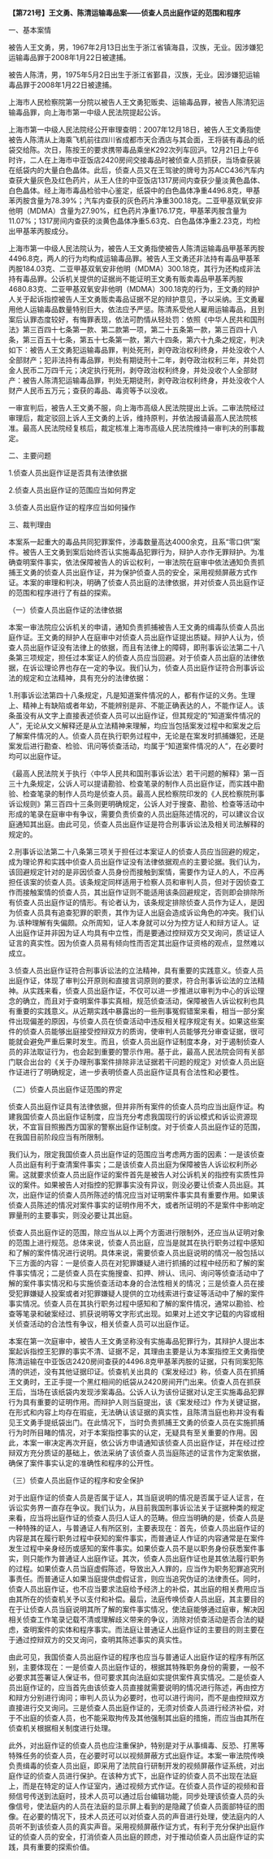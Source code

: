 **【第721号】王文勇、陈清运输毒品案——侦查人员出庭作证的范围和程序**

一、基本案情

被告人王文勇，男，1967年2月13日出生于浙江省镇海县，汉族，无业。因涉嫌犯运输毒品罪于2008年1月22日被逮捕。

被告人陈清，男，1975年5月2日出生于浙江省鄞县，汉族，无业。因涉嫌犯运输毒品罪于2008年1月22日被逮捕。

上海市人民检察院第一分院以被告人王文勇犯贩卖、运输毒品罪，被告人陈清犯运输毒品罪，向上海市第一中级人民法院提起公诉。

上海市第一中级人民法院经公开审理查明：2007年12月18日，被告人王文勇指使被告人陈清从上海乘飞机前往四川省成都市天合酒店与其会面，王将装有毒品的纸袋交给陈。次日，陈按王的要求携带毒品乘坐K292次列车回沪。12月21日上午6时许，二人在上海市中亚饭店2420房间交接毒品时被侦查人员抓获，当场查获装在纸袋内的大量白色晶体。此后，侦查人员又在王驾驶的牌号为苏ACC436汽车内查获大量灰色及红色药片，从王人住的中亚饭店1317房间内查获少量淡黄色晶体、白色晶体。经上海市毒品检验中心鉴定，纸袋中的白色晶体净重4496.8克，甲基苯丙胺含量为78.39%；汽车内查获的灰色药片净重300.18克。二亚甲基双氧安非他明（MDMA）含量为27.90%，红色药片净重176.17克，甲基苯丙胺含量为11.07%；1317房间内查获的淡黄色晶体净重5.63克、白色晶体净重2.23克，均检出甲基苯丙胺成分。

上海市第一中级人民法院认为，被告人王文勇指使被告人陈清运输毒品甲基苯丙胺4496.8克，两人的行为均构成运输毒品罪。被告人王文勇还非法持有毒品甲基苯丙胺184.03克、二亚甲基双氧安非他明（MDMA）300.18克，其行为还构成非法持有毒品罪。公诉机关提供的证据尚不能证明王文勇有贩卖毒品甲基苯丙胺4680.83克、二亚甲基双氧安非他明（MDMA）300.18克的行为，王文勇的辩护人关于起诉指控被告人王文勇贩卖毒品证据不足的辩护意见，予以采纳。王文勇雇用他人运输毒品数量特别巨大，依法应予严惩。陈清系受他人雇用运输毒品，且到案后认罪态度较好，有悔罪表现，依法可酌情从轻处罚：依照《中华人民共和国刑法》第三百四十七条第一款、第二款第一项，第二十五条第一款，第三百四十八条，第三百五十七条，第五十七条第一款，第六十四条，第六十九条之规定，判决如下：被告人王文勇犯运输毒品罪，判处死刑，剥夺政治权利终身，并处没收个人全部财产；犯非法持有毒品罪，判处有期徒刑十二年，剥夺政治权利三年，并处罚金人民币二万四千元；决定执行死刑，剥夺政治权利终身，并处没收个人全部财产：被告人陈清犯运输毒品罪，判处无期徒刑，剥夺政治权利终身，并处没收个人财产人民币五万元；查获的毒品、毒资等予以没收。

一审宣判后，被告人王文勇不服，向上海市高级人民法院提出上诉。二审法院经过审理后，裁定驳回上诉人王文勇的上诉，维持原判，并依法报请最高人民法院核准。最高人民法院经复核后，裁定核准上海市高级人民法院维持一审判决的刑事裁定。

二、主要问题

1.侦查人员出庭作证是否具有法律依据

2.侦查人员出庭作证的范围应当如何界定

3.侦查人员出庭作证的程序应当如何操作

三、裁判理由

本案系一起重大的毒品共同犯罪案件，涉毒数量高达4000余克，且系“零口供”案件。被告人王文勇到案后始终否认实施毒品犯罪行为，辩护人亦作无罪辩护。为准确查明案件事实，依法保障被告人的诉讼权利，一审法院在庭审中依法通知负责抓捕王文勇的侦查人员出庭作证，并为保护侦查人员的安全，采用视频屏蔽方式作证。本案的审理和判决，明确了侦查人员出庭的法律依据，并对侦查人员出庭作证的范围和程序进行了有益的探索。

（一）侦查人员出庭作证的法律依据

本案一审法院应公诉机关的申请，通知负责抓捕被告人王文勇的缉毒队侦查人员出庭作证。王文勇的辩护人在庭审中对侦查人员出庭作证提出质疑。辩护人认为，侦查人员出庭作证没有法律上的依据，而且有法律上的障碍，即刑事诉讼法第二十八条第三项规定，担任过本案证人的侦查人员应当回避。对于侦查人员出庭的法律依据，在诉讼理论界也存在一定的争议。我们认为，侦查人员出庭作证符合刑事诉讼法的规定和立法精神，具有充分的法律依据：

1.刑事诉讼法第四十八条规定，凡是知道案件情况的人，都有作证的义务。生理上、精神上有缺陷或者年幼，不能辨别是非、不能正确表达的人，不能作证人。该条虽没有从文字上直接表述侦查人员可以出庭作证，但其规定的“知道案件情况的人”，无论从文义解释还是从立法精神来理解，均应当包括案发过程中和案发之后了解案件情况的人。侦查人员在执行职务过程中，无论是在案发时抓捕嫌犯，还是案发后进行勘查、检验、讯问等侦查活动，均属于“知道案件情况的人”，在必要时均可以出庭作证。

《最高人民法院关于执行〈中华人民共和国刑事诉讼法〉若干问题的解释》第一百三十九条规定，公诉人可以提请勘验、检查笔录的制作人员出庭作证，而实践中勘验、检查笔录的制作人员均是侦查人员。最高人民检察院印发的《人民检察院刑事诉讼规则》第三百四十三条则更明确规定，公诉人对于搜查、勘验、检查等活动中形成的笔录在庭审中有争议，需要负责侦查的人员出庭陈述情况的，可以建议合议庭通知其出庭。由此可见，侦查人员出庭作证是符合刑事诉讼法及相关司法解释的规定的。

2.刑事诉讼法第二十八条第三项关于担任过本案证人的侦查人员应当回避的规定，成为理论界和实践中侦查人员出庭作证没有法律依据观点的主要论据。我们认为，该回避规定针对的是非因侦查人员身份而接触到案情，需要作为证人的人，不应再担任该案的侦查人员。该条规定同样适用于检察人员和审判人员，但对于因侦查工作而接触案情的侦查人员，其出庭作证则不能适用该条回避规定，否则即会排除所有侦查人员出庭作证的情形。有论者认为，该条规定排除侦查人员作为证人，是因为侦查人员具有追查犯罪的职责，其作为证人出庭会造成诉讼角色的冲突。我们认为.该种理解有失偏颇。众所周知，证人本身就可以分为控方证人和辩方证人。证人出庭作证并非因为证人均具有中立性，而是要通过控辩双方交叉询问，质证证人证言的真实性。因为侦查人员易有倾向性而否定其出庭作证资格的观点，显然难以成立。

3.侦查人员出庭作证符合刑事诉讼法的立法精神，具有重要的实践意义。侦查人员出庭作证，体现了审判公开原则和直接言词原则的要求，符合刑事诉讼法的立法精神。从实践来看，侦查人员出庭作证，不仅可以进一步推进以审判为中心的诉讼理念的确立，而且对于查明案件事实真相，规范侦查活动，保障被告人诉讼权利也具有重要的实践意义。从近期实践中暴露出的一些刑事冤假错案来看，相当一部分案件出现偏差的原因，与侦查人员在侦查活动中违反相关程序规定有关。如果这些案件的侦查人员能够出庭接受控辩双方的质询，使审判人员能够充分审查证据，很可能就会避免严重后果时发生。而且，侦查人员出庭作证制度本身，对于遏制侦查人员的非法取证行为，也会起到重要的警示作用。基于此，最高人民法院会同有关部门联合出台的《关于办理刑事案件排除非法证据若干问题的规定》对侦查人员出庭作证进行了明确规定，进一步表明侦查人员出庭作证具有合法性和必要性。

（二）侦查人员出庭作证范围的界定

侦查人员出庭作证具有法律依据，但并非所有案件的侦查人员均应当出庭作证。构建我国侦查人员出庭作证制度，应当充分考虑我国现行的诉讼模式和诉讼资源现状，不宜盲目照搬西方国家的警察出庭作证制度。对于侦查人员出庭作证的范围，在我国目前阶段应当有所限制。

我们认为，限定我国侦查人员出庭作证的范围应当考虑两方面的因素：一是该侦查人员出庭有利于查清案件事实；二是该侦查人员出庭为保障被告人诉讼权利所必需。这就要求侦查人员出庭作证的案件首先是被告人对公诉机关的指控有实质性异议的案件。如果被告人对指控的犯罪事实没有异议，则没必要让侦查人员出庭。其次，出庭作证的侦查人员所陈述的情况应当对证明案件事实具有重要作用。如果该侦查人员陈述的情况对案件事实的证明作用不大，或者所证明的不是案件中影响定罪量刑的主要事实，则没必要让其出庭。

侦查人员出庭作证的范围，除应当从以上两个方面进行限制外，还应当从证明对象的范围上进行规范。总体来说，侦查人员出庭，应当是就其在执行职务过程中感知和了解的案件情况进行说明。具体来说，需要侦查人员出庭说明的情况一般包括以下三方面的内容：一是侦查人员在对犯罪嫌疑人进行抓捕的过程中经历和了解的案件事实情况；二是侦查人员在实施搜查、扣押、辨认、讯问、询问等侦查活动中了解的案件事实情况和与实施侦查活动本身的合法性相关的情况；三是侦查人员在接受犯罪嫌疑人投案或者对犯罪嫌疑人提供的立功线索进行查证等活动中了解的案件事实情况。侦查人员在其执行职务过程中感知和了解的案件情况，通常以勘验、检查等笔录和破案经过、抓获说明等文字形式出现。如果对上述文字记载的内容或相关侦查活动的合法性有争议，相关侦查人员可以出庭作证。

本案在第一次庭审中，被告人王文勇坚称没有实施毒品犯罪行为，其辩护人提出本案起诉指控王犯罪的事实不清、证据不足，其理由主要是认为本案指控王文勇指使陈清运输在中亚饭店2420房间查获的4496.8克甲基苯丙胺的证据，只有同案犯陈清的供述，没有其他证据印证。侦查机关出具的《案发经过》称，侦查人员在抓捕王文勇时，王正手提一个黑红相间的纸袋从2420房间开门出来。侦查人员在抓获王后，当场在该纸袋内发现涉案毒品。公诉人认为该份证据对认定王实施毒品犯罪行为具有重要的证明作用。而辩护人则当庭提出，该《案发经过》作为关键证据，在形式和内容上均存在瑕疵，无法确认该证据的真实性，且陈清当庭也称并没有看见王文勇手提纸袋出门。在此情况下，当时负责抓捕王文勇的侦查人员在实施抓捕行为时所目睹的情况，对于本案指控事实的认定，无疑具有至关重要的作用。因此，本案一审决定再次开庭，依公诉方申请通知该侦查人员出庭作证，并在经过控辩双方充分质证的基础上，依法采纳了该侦查人员当庭陈述的证言作为定案依据，确保了案件事实认定的准确性和程序的公开性。

（三）侦查人员出庭作证的程序和安全保护

对于出庭作证的侦查人员是否属于证人，其当庭说明的情况是否属于证人证言，在诉讼实务界一直存在争议。我们认为，从目前我国刑事诉讼法关于证据种类的规定来看，应当将出庭作证的侦查人员归人证人的范畴。但应当明确的是，侦查人员是一种特殊的证人，与普通证人有所区别，主要表现在：首先，侦查人员出庭作证的内容是其在履行职务过程中获知的案件事实，而普通证人作证的内容通常是在案件发生过程中亲身经历或感知的案件事实。如果侦查人员不是以职务身份获悉案件事实，则只能作为普通证人出庭作证。其次，侦查人员出庭作证也是其依法履行职务的过程。如果侦查人员当庭虚假陈述，导致出入人罪的，应当作为职务犯罪追究刑事责任。而普通证人如果当庭提供虚假证言，则应当追究伪证的法律责任。同时，侦查人员出庭作证，也不应当要求法庭给予经济上的补偿，其出庭的相关费用应当由其所在的侦查机关予以支付和补偿。最后，法庭传唤侦查人员出庭，其主要目的在于让侦查人员当庭说明其所了解的案件事实情况，使法庭能够通过庭审，解决因相关侦查工作笔录记载不清或理解歧义带来的争议，消除对侦查活动是否合法的疑虑，查明案件的实体和程序事实。而法庭让普通证人出庭作证的主要目的则主要在于通过控辩双方的交叉询问，查明其陈述事实的真实性。

由此可见，我国侦查人员出庭作证的程序也应当与普通证人出庭作证的程序有所区别，主要体现在：一是侦查人员出庭作证的，根据其特殊职务身份的需要，一般不必要求其签署证人保证书，但可要求其向法庭如实提供案件真实情况。二是侦查人员出庭作证的，应当首先由该侦查人员直接就需要说明的情况进行陈述，再由控方和辩方分别进行询问；审判人员认为必要时，也可以进行询问，而不是由控辩双方直接进行交叉询问。三是侦查人员出庭作证的，无须对侦查人员进行经济补偿，对于不出庭的侦查人员，也不能采取拘传及其他强制其出庭的措施，而应当由其所在侦查机关根据相关制度进行处理。

此外，对出庭作证的侦查人员也应注重保护，特别是对于从事缉毒、反恐、打黑等特殊任务的侦查人员，在必要时可以以视频屏蔽方式出庭作证。本案一审法院传唤负责缉毒的侦查人员出庭，即采用了法院自行研制开发的视频屏蔽作证系统，对出庭作证的侦查人员进行保护。在该种方式下，出庭作证的侦查人员不出现在法庭上，而是在特定的证人作证室内，通过视频方式作证。在侦查人员作证的视频和音频信号传送到法庭时，技术人员可以通过后台编辑功能，同步处理该侦查人员的头像信号，使法庭内的人员在法庭的显示屏上看到的是隐藏了侦查人员面部特征的图像。在必要的情况下，技术人员还可以对侦查人员的声音进行处理，使法庭内的人员听不到该侦查人员的真实声音。采用视频屏蔽作证方式，有利于充分保护出庭作证的侦查人员的安全，打消侦查人员出庭的顾虑，对于推动侦查人员出庭作证的实践，具有重要的探索价值。